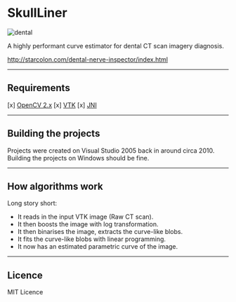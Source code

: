 # SkullLiner

![dental](http://starcolon.com/IMG/ARTWORK/dental-cinema.png)

A highly performant curve estimator for dental 
CT scan imagery diagnosis.

http://starcolon.com/dental-nerve-inspector/index.html

---

## Requirements

[x] [OpenCV 2.x](http://opencv.org/)
[x] [VTK](http://www.vtk.org/)
[x] [JNI](https://en.wikipedia.org/wiki/Java_Native_Interface)


---

## Building the projects

Projects were created on Visual Studio 2005 back 
in around circa 2010. Building the projects on 
Windows should be fine.


---

## How algorithms work

Long story short:

- It reads in the input VTK image (Raw CT scan).
- It then boosts the image with log transformation.
- It then binarises the image, extracts the curve-like blobs.
- It fits the curve-like blobs with linear programming.
- It now has an estimated parametric curve of the image.


---

## Licence

MIT Licence
